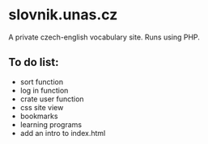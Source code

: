 # slovnik.unas.cz
A private czech-english vocabulary site. Runs using PHP.

## To do list:
- sort function
- log in function
- crate user function
- css site view
- bookmarks
- learning programs
- add an intro to index.html